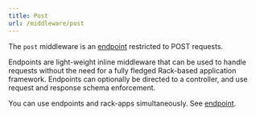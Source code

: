 ```yaml
---
title: Post
url: /middleware/post
---
```


The `post` middleware is an [endpoint](/middleware/endpoint) restricted to POST requests.

Endpoints are light-weight inline middleware that can be used to handle requests without the need for a fully fledged Rack-based application framework.
Endpoints can optionally be directed to a controller, and use request and response schema enforcement.

You can use endpoints and rack-apps simultaneously.
See [endpoint](/middleware/endpoint).
